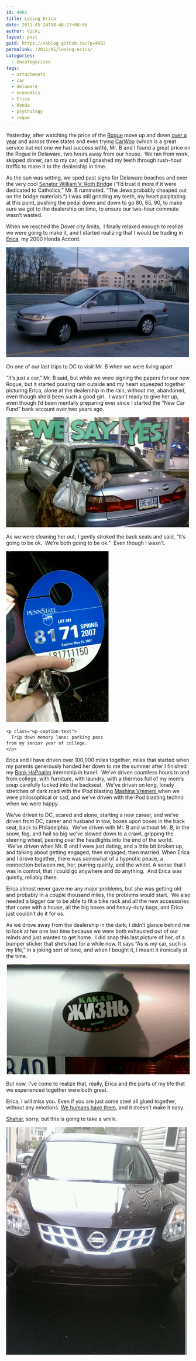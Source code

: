 ```yaml
---
id: 4982
title: Losing Erica
date: 2011-05-24T08:48:27+00:00
author: Vicki
layout: post
guid: https://vkblog.github.io/?p=4982
permalink: /2011/05/losing-erica/
categories:
  - Uncategorized
tags:
  - attachments
  - car
  - delaware
  - economics
  - Erica
  - Honda
  - psychology
  - rogue
---
```

Yesterday, after watching the price of the [Rogue](http://www.nissanusa.com/rogue/) move up and down [over a year](https://vkblog.github.io/2010/12/06/car-troubles/) and across three states and even trying [CarWoo](https://carwoo.com/) (which is a great service but not one we had success with), Mr. B and I found a great price on the Rogue in Delaware, two hours away from our house.  We ran from work, skipped dinner, ran to my car, and I gnashed my teeth through rush-hour traffic to make it to the dealership in time.

As the sun was setting, we sped past signs for Delaware beaches and over the very cool [Senator William V. Roth Bridg](http://en.wikipedia.org/wiki/Chesapeake_%26_Delaware_Canal_Bridge)e (&#8220;I&#8217;d trust it more if it were dedicated to Catholics,&#8221; Mr. B ruminated. &#8220;The Jews probably cheaped out on the bridge materials.&#8221;) I was still grinding my teeth, my heart palpitating at this point, pushing the pedal down and down to go 80, 85, 90, to make sure we got to the dealership on time, to ensure our two-hour commute wasn&#8217;t wasted.

When we reached the Dover city limits,  I finally relaxed enough to realize we were going to make it, and I started realizing that I would be trading in [Erica](https://vkblog.github.io/2010/12/26/the-winter-solstice-is-over/), my 2000 Honda Accord.

<div id="attachment_4991" style="width: 510px" class="wp-caption aligncenter">
  <a href="https://raw.githubusercontent.com/vkblog/vkblog.github.io/master/public/img/2011/05/wpid-IMAG0659.jpg"><img class="size-full wp-image-4991" title="wpid-IMAG0659.jpg" src="https://raw.githubusercontent.com/vkblog/vkblog.github.io/master/public/img/2011/05/wpid-IMAG0659.jpg" alt="" width="500" height="300" /></a>
  
  <p class="wp-caption-text">
    On one of our last trips to DC to visit Mr. B when we were living apart
  </p>
</div>

<p style="text-align: center;">
  <p>
    &#8220;It&#8217;s just a car,&#8221; Mr. B said, but while we were signing the papers for our new Rogue, but it started pouring rain outside and my heart squeezed together picturing Erica, alone at the dealership in the rain, without me, abandoned, even though she&#8217;d been such a good girl.  I wasn&#8217;t ready to give her up, even though I&#8217;d been mentally preparing ever since I started the &#8220;New Car Fund&#8221; bank account over two years ago.
  </p>
  
  <p>
    <a href="https://raw.githubusercontent.com/vkblog/vkblog.github.io/master/public/img/2011/05/wpid-IMAG0815.jpg"><img class="aligncenter size-full wp-image-4984" title="wpid-IMAG0815.jpg" src="https://raw.githubusercontent.com/vkblog/vkblog.github.io/master/public/img/2011/05/wpid-IMAG0815.jpg" alt="" width="500" height="300" /></a>
  </p>
  
  <p>
    As we were cleaning her out, I gently stroked the back seats and said, &#8220;It&#8217;s going to be ok.  We&#8217;re both going to be ok.&#8221;  Even though I wasn&#8217;t.
  </p>
  
  <div id="attachment_4987" style="width: 290px" class="wp-caption aligncenter">
    <a href="https://raw.githubusercontent.com/vkblog/vkblog.github.io/master/public/img/2011/05/wpid-IMAG0818.jpg"><img class="size-full wp-image-4987 " title="wpid-IMAG0818.jpg" src="https://raw.githubusercontent.com/vkblog/vkblog.github.io/master/public/img/2011/05/wpid-IMAG0818.jpg" alt="" width="280" height="466" /></a>
    
    <p class="wp-caption-text">
      Trip down memory lane: parking pass from my senior year of college.
    </p>
  </div>
  
  <p style="text-align: left;">
    Erica and I have driven over 100,000 miles together, miles that started when my parents generously handed her down to me the summer after I finished my <a href="http://www.bankhapoalim.com/">Bank HaPoalim</a> internship in Israel.  We&#8217;ve driven countless hours to and from college, with furniture, with laundry, with a thermos full of my mom&#8217;s soup carefully tucked into the backseat.  We&#8217;ve driven on long, lonely stretches of dark road with the iPod blasting <a href="https://vkblog.github.io/2010/04/19/time-machine-mashina-vremeni-and-my-dad/">Mashina Vremeni </a> when we were philosophical or sad, and we&#8217;ve driven with the iPod blasting techno when we were happy.
  </p>
  
  <p style="text-align: left;">
    We&#8217;ve driven to DC, scared and alone, starting a new career, and we&#8217;ve driven from DC, career and husband in tow, boxes upon boxes in the back seat, back to Philadelphia.  We&#8217;ve driven with Mr. B and without Mr. B, in the snow, fog, and hail so big we&#8217;ve slowed down to a crawl, gripping the steering wheel, peering over the headlights into the end of the world.  We&#8217;ve driven when Mr. B and I were just dating, and a little bit broken up, and talking about getting engaged, then engaged, then married. When Erica and I drove together, there was somewhat of a hypnotic peace, a connection between me, her, purring quietly, and the wheel. A sense that I was in control, that I could go anywhere and do anything.  And Erica was quietly, reliably there.
  </p>
  
  <p style="text-align: left;">
    Erica almost never gave me any major problems, but she was getting old and probably in a couple thousand miles, the problems would start.  We also needed a bigger car to be able to fit a bike rack and all the new accessories that come with a house, all the big boxes and heavy-duty bags, and Erica just couldn&#8217;t do it for us.
  </p>
  
  <p style="text-align: left;">
    As we drove away from the dealership in the dark, I didn&#8217;t glance behind me to look at her one last time because we were both exhausted out of our minds and just wanted to get home.  I did snap this last picture of her, of a bumper sticker that she&#8217;s had for a while now. It says &#8220;As is my car, such is my life,&#8221; in a joking sort of tone, and when I bought it, I meant it ironically at the time.
  </p>
  
  <p style="text-align: center;">
    <img class="aligncenter" title="wpid-IMAG0817.jpg" src="https://raw.githubusercontent.com/vkblog/vkblog.github.io/master/public/img/2011/05/wpid-IMAG0817.jpg" alt="" width="500" height="300" />
  </p>
  
  <p>
    But now, I&#8217;ve come to realize that, really, Erica and the parts of my life that we experienced together were both great.
  </p>
  
  <p>
    Erica, I will miss you. Even if you are just some steel all glued together, without any emotions. <a href="http://www.cyclonefanatic.com/forum/off-topic/49096-emotional-attachment-vehicles.html">We humans have them</a>, and it doesn&#8217;t make it easy.
  </p>
  
  <p>
    <a href="http://en.wikipedia.org/wiki/Shahar_(god)">Shahar</a>, sorry, but this is going to take a while.
  </p>
  
  <p>
    <a href="https://raw.githubusercontent.com/vkblog/vkblog.github.io/master/public/img/2011/05/wpid-IMAG0820.jpg"></a><a href="https://raw.githubusercontent.com/vkblog/vkblog.github.io/master/public/img/2011/05/Screen-shot-2011-05-24-at-8.43.57-AM.png"><img class="aligncenter size-full wp-image-4993" title="Screen shot 2011-05-24 at 8.43.57 AM" src="https://raw.githubusercontent.com/vkblog/vkblog.github.io/master/public/img/2011/05/Screen-shot-2011-05-24-at-8.43.57-AM.png" alt="" width="494" height="621" /></a>
  </p>
  
  <div>
    <span style="color: #0000ee; -webkit-text-decorations-in-effect: underline;"><br /> </span>
  </div>